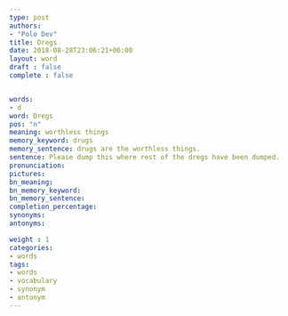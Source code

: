 ```yaml
---
type: post
authors:
- "Polo Dev"
title: Dregs
date: 2018-08-28T23:06:21+06:00
layout: word
draft : false
complete : false


words:
- d
word: Dregs
pos: "n"
meaning: worthless things
memory_keyword: drugs
memory_sentence: drugs are the worthless things.
sentence: Please dump this where rest of the dregs have been dumped.
pronunciation:
pictures:
bn_meaning:
bn_memory_keyword:
bn_memory_sentence:
completion_percentage:
synonyms:
antonyms:

weight : 1
categories:
- words
tags:
- words
- vocabulary
- synonym
- antonym
---
```

